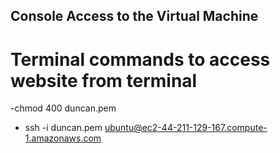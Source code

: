 ## Console Access to the Virtual Machine

# Terminal commands to access website from terminal
-chmod 400 duncan.pem
- ssh -i duncan.pem ubuntu@ec2-44-211-129-167.compute-1.amazonaws.com


